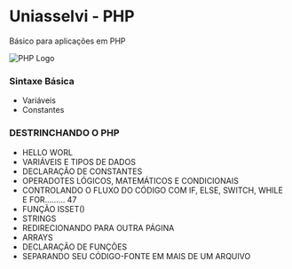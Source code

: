 # Uniasselvi - PHP

Básico para aplicações em PHP

![PHP Logo](img/logo-php.jpg)


### Sintaxe Básica
- Variáveis 
- Constantes 

### DESTRINCHANDO O PHP
- HELLO WORL
- VARIÁVEIS E TIPOS DE DADOS
- DECLARAÇÃO DE CONSTANTES
- OPERADOTES LÓGICOS, MATEMÁTICOS E CONDICIONAIS
- CONTROLANDO O FLUXO DO CÓDIGO COM IF, ELSE, SWITCH, WHILE E FOR......... 47
- FUNÇÃO ISSET()
- STRINGS
- REDIRECIONANDO PARA OUTRA PÁGINA
- ARRAYS
- DECLARAÇÃO DE FUNÇÕES
- SEPARANDO SEU CÓDIGO-FONTE EM MAIS DE UM ARQUIVO
